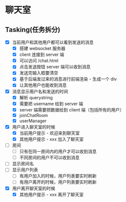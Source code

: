 # 聊天室

## Tasking(任务拆分)

- [x] 当前用户和其他用户都可以看到发送的消息
  - [x] 搭建 websocket 服务器
  - [x] client 连接到 server 端
  - [x] 可以访问 /chat.html
  - [x] 点击发送按钮 server 端可以收到消息
  - [x] 发送完输入框要清空
  - [x] 基于后端发过来的消息进行前端渲染 - 生成一个 div
  - [x] 让其他用户也能收到消息
- [x] 消息显示用户名和发送的时间
  - [x] 解析 querystring
  - [x] 需要把 username 给到 server 端
  - [x] server 端需要把数据给到 client 端（包括所有的用户）
  - [x] joinChatRoom
  - [x] userManager
- [x] 用户进入聊天室的时候
  - [x] 当前用户提示 - 欢迎来到聊天室
  - [x] 其他用户提示 - xxx 加入了聊天室
- [ ] 房间
  - [ ] 只有在同一房间内的用户才可以收到消息
  - [ ] 不同房间的用户不可以收到消息
- [ ] 显示房间名
- [ ] 显示用户列表
  - [ ] 有用户加入的时候，用户列表要实时刷新
  - [ ] 有用户离开的时候，用户列表要实时刷新
- [x] 用户离开聊天室的时候
  - [x] 其他用户提示 - xxx 离开了聊天室

